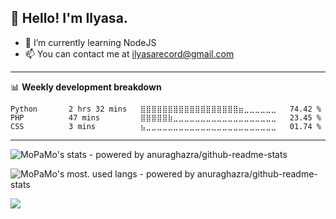 ## 👋 Hello! I'm Ilyasa.
- 🌱 I’m currently learning NodeJS
- 📫 You can contact me at ilyasarecord@gmail.com
-------

📊 **Weekly development breakdown**
<!--START_SECTION:waka-->
```text
Python       2 hrs 32 mins   ⣿⣿⣿⣿⣿⣿⣿⣿⣿⣿⣿⣿⣿⣿⣿⣿⣿⣿⣶⣀⣀⣀⣀⣀⣀   74.42 % 
PHP          47 mins         ⣿⣿⣿⣿⣿⣷⣀⣀⣀⣀⣀⣀⣀⣀⣀⣀⣀⣀⣀⣀⣀⣀⣀⣀⣀   23.45 % 
CSS          3 mins          ⣦⣀⣀⣀⣀⣀⣀⣀⣀⣀⣀⣀⣀⣀⣀⣀⣀⣀⣀⣀⣀⣀⣀⣀⣀   01.74 % 
```
<!--END_SECTION:waka-->

-------

![MoPaMo's stats - powered by anuraghazra/github-readme-stats](https://github-readme-stats.vercel.app/api?username=ilyasafr&show_icons=true)

![MoPaMo's most. used langs - powered by anuraghazra/github-readme-stats](https://github-readme-stats.vercel.app/api/top-langs/?username=ilyasafr&layout=compact)

![](http://estruyf-github.azurewebsites.net/api/VisitorHit?user=ilyasafr&repo=ilyasafr&countColorcountColor)
